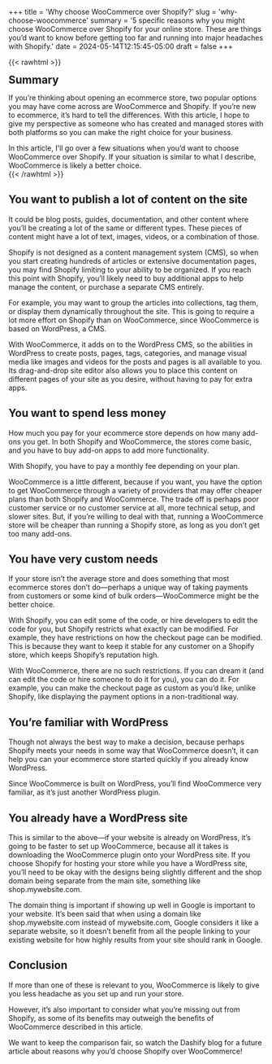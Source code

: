 +++
title = 'Why choose WooCommerce over Shopify?'
slug = 'why-choose-woocommerce'
summary = '5 specific reasons why you might choose WooCommerce over Shopify for your online store. These are things you’d want to know before getting too far and running into major headaches with Shopify.'
date = 2024-05-14T12:15:45-05:00
draft = false
+++

{{< rawhtml >}}
<div class="rounded-lg px-8 py-8 bg-[#804D79E3] text-gray-50 text-lg">
	<h2 class="text-gray-50" style="margin-top: 0; margin-bottom: 0.6rem;">Summary</h2>
	<p>If you’re thinking about opening an ecommerce store, two popular options you may have come across are WooCommerce and Shopify. If you’re new to ecommerce, it’s hard to tell the differences. With this article, I hope to give my perspective as someone who has created and managed stores with both platforms so you can make the right choice for your business.</p>
	<p style="margin-bottom: 0;">In this article, I'll go over a few situations when you’d want to choose WooCommerce over Shopify. If your situation is similar to what I describe, WooCommerce is likely a better choice.</p>
</div>
{{< /rawhtml >}}

## You want to publish a lot of content on the site

It could be blog posts, guides, documentation, and other content where you’ll be creating a lot of the same or different types. These pieces of content might have a lot of text, images, videos, or a combination of those.

Shopify is not designed as a content management system (CMS), so when you start creating hundreds of articles or extensive documentation pages, you may find Shopify limiting to your ability to be organized. If you reach this point with Shopify, you’ll likely need to buy additional apps to help manage the content, or purchase a separate CMS entirely.

For example, you may want to group the articles into collections, tag them, or display them dynamically throughout the site. This is going to require a lot more effort on Shopify than on WooCommerce, since WooCommerce is based on WordPress, a CMS.

With WooCommerce, it adds on to the WordPress CMS, so the abilities in WordPress to create posts, pages, tags, categories, and manage visual media like images and videos for the posts and pages is all available to you. Its drag-and-drop site editor also allows you to place this content on different pages of your site as you desire, without having to pay for extra apps.

## You want to spend less money

How much you pay for your ecommerce store depends on how many add-ons you get. In both Shopify and WooCommerce, the stores come basic, and you have to buy add-on apps to add more functionality.

With Shopify, you have to pay a monthly fee depending on your plan.

WooCommerce is a little different, because if you want, you have the option to get WooCommerce through a variety of providers that may offer cheaper plans than both Shopify and WooCommerce. The trade off is perhaps poor customer service or no customer service at all, more technical setup, and slower sites. But, if you’re willing to deal with that, running a WooCommerce store will be cheaper than running a Shopify store, as long as you don’t get too many add-ons.

## You have very custom needs

If your store isn’t the average store and does something that most ecommerce stores don’t do—perhaps a unique way of taking payments from customers or some kind of bulk orders—WooCommerce might be the better choice.

With Shopify, you can edit some of the code, or hire developers to edit the code for you, but Shopify restricts what exactly can be modified. For example, they have restrictions on how the checkout page can be modified. This is because they want to keep it stable for any customer on a Shopify store, which keeps Shopify’s reputation high.

With WooCommerce, there are no such restrictions. If you can dream it (and can edit the code or hire someone to do it for you), you can do it. For example, you can make the checkout page as custom as you’d like, unlike Shopify, like displaying the payment options in a non-traditional way.

## You’re familiar with WordPress

Though not always the best way to make a decision, because perhaps Shopify meets your needs in some way that WooCommerce doesn’t, it can help you can your ecommerce store started quickly if you already know WordPress.

Since WooCommerce is built on WordPress, you’ll find WooCommerce very familiar, as it’s just another WordPress plugin.

## You already have a WordPress site

This is similar to the above—if your website is already on WordPress, it’s going to be faster to set up WooCommerce, because all it takes is downloading the WooCommerce plugin onto your WordPress site. If you choose Shopify for hosting your store while you have a WordPress site, you’ll need to be okay with the designs being slightly different and the shop domain being separate from the main site, something like shop.mywebsite.com.

The domain thing is important if showing up well in Google is important to your website. It’s been said that when using a domain like shop.mywebsite.com instead of mywebsite.com, Google considers it like a separate website, so it doesn’t benefit from all the people linking to your existing website for how highly results from your site should rank in Google.

## Conclusion

If more than one of these is relevant to you, WooCommerce is likely to give you less headache as you set up and run your store.

However, it’s also important to consider what you’re missing out from Shopify, as some of its benefits may outweigh the benefits of WooCommerce described in this article.

We want to keep the comparison fair, so watch the Dashify blog for a future article about reasons why you’d choose Shopify over WooCommerce!
